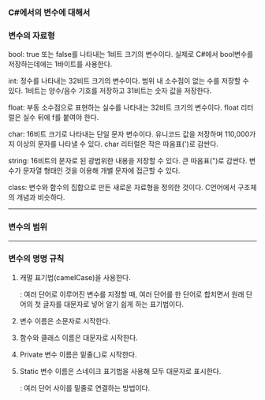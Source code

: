 ### C#에서의 변수에 대해서 

### 변수의 자료형

bool: true 또는 false를 나타내는 1비트 크기의 변수이다. 실제로 C#에서 bool변수를 저장하는데에는 1바이트를 사용한다.

int: 정수를 나타내는 32비트 크기의 변수이다. 범위 내 소수점이 없는 수를 저장할 수 있다. 1비트는 양수/음수 기호를 저장하고 31비트는 숫자 값을 저장한다.

float: 부동 소수점으로 표현하는 실수를 나타내는 32비트 크기의 변수이다. float 리터럴은 실수 뒤에 f를 붙여야 한다. 

char: 16비트 크기로 나타내는 단일 문자 변수이다. 유니코드 값을 저장하며 110,000가지 이상의 문자를 나타낼 수 있다. char 리터럴은 작은 따옴표(')로 감싼다.

string: 16비트의 문자로 된 광범위한 내용을 저장할 수 있다. 큰 따옴표(")로 감싼다. 변수가 문자열 형태인 것을 이용해 개별 문자에 접근할 수 있다.

class: 변수와 함수의 집합으로 만든 새로운 자료형을 정의한 것이다. C언어에서 구조체의 개념과 비슷하다.

------------

### 변수의 범위



-----------

### 변수의 명명 규칙

1. 캐멀 표기법(camelCase)을 사용한다.

   : 여러 단어로 이루어진 변수를 지정할 때, 여러 단어를 한 단어로 합치면서 원래 단어의 첫 글자를 대문자로 넣어 알기 쉽게 하는 표기법이다.

2. 변수 이름은 소문자로 시작한다.

3. 함수와 클래스 이름은 대문자로 시작한다.

4. Private 변수 이름은 밑줄(_)로 시작한다.

5. Static 변수 이름은 스네이크 표기법을 사용해 모두 대문자로 표시한다.

   : 여러 단어 사이를 밑줄로 연결하는 방법이다.